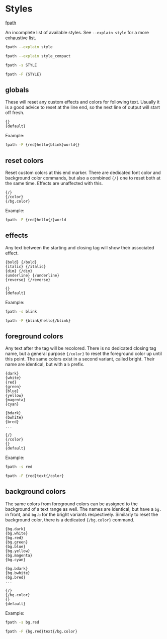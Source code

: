 # Styles

[fpath](https://github.com/thingsiplay/fpath)

An incomplete list of available styles. See `--explain style` for a more
exhaustive list.

```bash
fpath --explain style

fpath --explain style_compact

fpath -s STYLE

fpath -F {STYLE}
```

## globals

These will reset any custom effects and colors for following text. Usually it
is a good advice to reset at the line end, so the next line of output will
start off fresh.

```
{}
{default}
```

Example:

```bash
fpath -F {red}hello{blink}world{}
```

## reset colors

Reset custom colors at this end marker. There are dedicated font color and
background color commands, but also a combined `{/}` one to reset both at the
same time. Effects are unaffected with this.

```
{/}
{/color}
{/bg.color}
```

Example:

```bash
fpath -F {red}hello{/}world
```

## effects

Any text between the starting and closing tag will show their associated
effect.

```
{bold} {/bold}
{italic} {/italic}
{dim} {/dim}
{underline} {/underline}
{reverse} {/reverse}

{}
{default}
```

Example:

```bash
fpath -s blink

fpath -F {blink}hello{/blink}
```

## foreground colors

Any text after the tag will be recolored. There is no dedicated closing tag
name, but a general purpose `{/color}` to reset the foreground color up until
this point. The same colors exist in a second variant, called bright. Their
name are identical, but with a `b` prefix.

```
{dark}
{white}
{red}
{green}
{blue}
{yellow}
{magenta}
{cyan}

{bdark}
{bwhite}
{bred}
...

{/}
{/color}
{}
{default}
```

Example:

```bash
fpath -s red

fpath -F {red}text{/color}
```

## background colors

The same colors from foreground colors can be assigned to the background of a
text range as well. The names are identical, but have a `bg.` in front, and
`bg.b` for the bright variants respectively. Similarly to reset the background
color, there is a dedicated `{/bg.color}` command.

```
{bg.dark}
{bg.white}
{bg.red}
{bg.green}
{bg.blue}
{bg.yellow}
{bg.magenta}
{bg.cyan}

{bg.bdark}
{bg.bwhite}
{bg.bred}
...

{/}
{/bg.color}
{}
{default}
```

Example:

```bash
fpath -s bg.red

fpath -F {bg.red}text{/bg.color}
```
